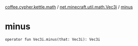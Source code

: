 [coffee.cypher.kettle.math](../index.md) / [net.minecraft.util.math.Vec3i](index.md) / [minus](./minus.md)

# minus

`operator fun Vec3i.minus(that: Vec3i): Vec3i`